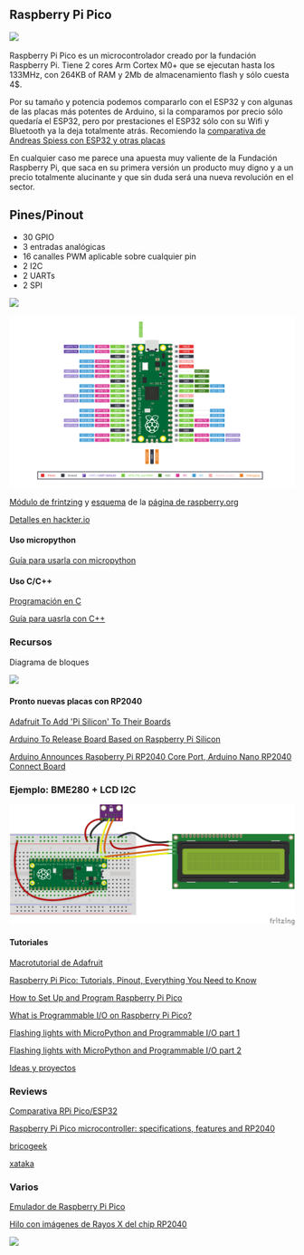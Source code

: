 ## Raspberry Pi Pico

![](https://hackster.imgix.net/uploads/attachments/1245773/image_LfCycx2KZO.png)

Raspberry Pi Pico es un microcontrolador creado por la fundación Raspberry Pi. Tiene 2 cores Arm Cortex M0+ que se ejecutan hasta los 133MHz, con 264KB of RAM y  2Mb de almacenamiento flash y sólo cuesta 4$.

Por su tamaño y potencia podemos compararlo con el ESP32 y con algunas de las placas más potentes de Arduino, si la comparamos por precio sólo quedaría el ESP32, pero por prestaciones el ESP32 sólo con su Wifi y Bluetooth ya la deja totalmente atrás. Recomiendo la [comparativa de Andreas Spiess
 con ESP32 y otras placas](https://www.youtube.com/watch?v=cVHCllbN3bQ)

En cualquier caso me parece una apuesta muy valiente de la Fundación Raspberry Pi, que saca en su primera versión un producto muy digno y a un precio totalmente alucinante y que sin duda será una nueva revolución en el sector.

## Pines/Pinout

* 30 GPIO
* 3 entradas analógicas
* 16 canalles PWM aplicable sobre cualquier pin
* 2 I2C
* 2 UARTs
* 2 SPI

![](https://hackster.imgix.net/uploads/attachments/1245776/image_43wr6uY0Wn.png)

![](./images/Pico-R3-Pinout.svg)

[Módulo de frintzing](https://datasheets.raspberrypi.org/pico/Pico-R3-Fritzing.fzpz) y [esquema](https://datasheets.raspberrypi.org/pico/Pico-R3-A4-Pinout.pdf) de la [página de raspberry.org](https://www.raspberrypi.org/documentation/pico/getting-started/)



[Detalles en hackter.io](https://www.hackster.io/news/hands-on-with-the-rp2040-and-pico-the-first-in-house-silicon-and-microcontroller-from-raspberry-pi-effc452fc25d)

#### Uso micropython

[Guía para usarla con micropython](https://www.raspberrypi.org/documentation/pico/getting-started/)

#### Uso C/C++

[Programación en C](rptl.io/rp2040)

[Guía para uasrla con C++](https://datasheets.raspberrypi.org/pico/getting_started_with_pico.pdf)

### Recursos

Diagrama de bloques

![](https://blog.bricogeek.com/img_cms/3417-raspberry-pi-pico-diagrama-bloques-microcontrolador.jpg)


#### Pronto nuevas placas con RP2040 

[Adafruit To Add 'Pi Silicon' To Their Boards](https://www.tomshardware.com/news/adafruit-rp2040)

[Arduino To Release Board Based on Raspberry Pi Silicon](https://www.tomshardware.com/news/arduino-rp2040)

[Arduino Announces Raspberry Pi RP2040 Core Port, Arduino Nano RP2040 Connect Board](https://www.hackster.io/news/arduino-announces-raspberry-pi-rp2040-core-port-arduino-nano-rp2040-connect-board-615085ce4791)

### Ejemplo: BME280 + LCD I2C

![](./images/BME280_lcd_bb.png)

#### Tutoriales

[Macrotutorial de Adafruit](https://learn.adafruit.com/getting-started-with-raspberry-pi-pico-circuitpython?view=all)

[Raspberry Pi Pico: Tutorials, Pinout, Everything You Need to Know](https://www.tomshardware.com/news/raspberry-pi-pico-tutorials-pinout-everything-you-need-to-know)

[How to Set Up and Program Raspberry Pi Pico](https://www.tomshardware.com/how-to/raspberry-pi-pico-setup)

[What is Programmable I/O on Raspberry Pi Pico?](https://hackspace.raspberrypi.org/articles/what-is-programmable-i-o-on-raspberry-pi-pico)

[Flashing lights with MicroPython and Programmable I/O part 1](https://hackspace.raspberrypi.org/articles/pio1)

[Flashing lights with MicroPython and Programmable I/O part 2](https://hackspace.raspberrypi.org/articles/flashing-lights-with-micropython-and-programmable-i-o-part-2)

[Ideas y proyectos](https://www.raspberrypi.org/documentation/pico/getting-started/)


### Reviews 

[Comparativa RPi Pico/ESP32](https://www.youtube.com/watch?v=cVHCllbN3bQ)

[Raspberry Pi Pico microcontroller: specifications, features and RP2040](https://magpi.raspberrypi.org/articles/raspberry-pi-pico-microcontroller-specifications-features-and-rp2040)

[bricogeek](https://blog.bricogeek.com/noticias/raspberry-pi/raspberry-pi-pico-con-microcontrolador-propio-arm-cortex-m0/)

[xataka](https://www.xataka.com/accesorios/raspberry-pi-pico-microcontrolador-4-dolares-sorpresa-soc-propio-disenado-raspberry-pi-foundation)

### Varios

[Emulador de Raspberry Pi Pico](https://hackaday.io/project/177082-raspberry-pi-pico-emulator)

[Hilo con imágenes de Rayos X del chip RP2040](https://twitter.com/johndmcmaster/status/1355092011829719046)

![](https://pbs.twimg.com/media/Es5CSqYUYAc_7nO?format=jpg&name=small)
